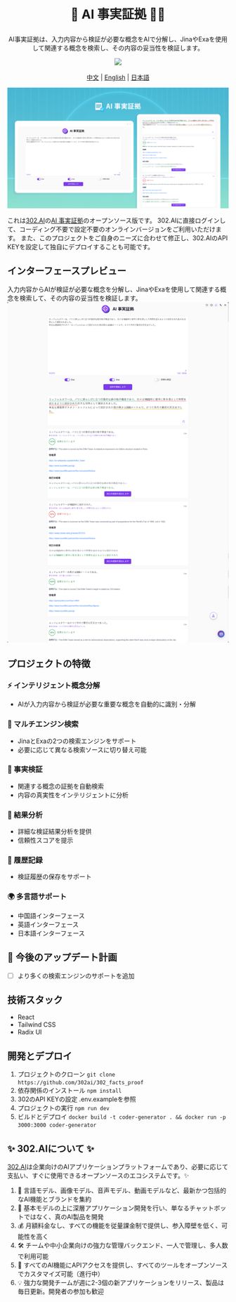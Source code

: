 # <p align="center">🧪 AI 事実証拠 🚀✨</p>

<p align="center">AI事実証拠は、入力内容から検証が必要な概念をAIで分解し、JinaやExaを使用して関連する概念を検索し、その内容の妥当性を検証します。</p>

<p align="center"><a href="https://302.ai/ja/tools/verify/" target="blank"><img src="https://file.302.ai/gpt/imgs/github/20250102/72a57c4263944b73bf521830878ae39a.png" /></a></p >

<p align="center"><a href="README_zh.md">中文</a> | <a href="README.md">English</a> | <a href="README_ja.md">日本語</a></p>

![](docs/302_AI_facts_proof_jp.png)

これは[302.AI](https://302.ai/ja/)の[AI 事実証拠](https://302.ai/ja/tools/verify/)のオープンソース版です。
302.AIに直接ログインして、コーディング不要で設定不要のオンラインバージョンをご利用いただけます。
また、このプロジェクトをご自身のニーズに合わせて修正し、302.AIのAPI KEYを設定して独自にデプロイすることも可能です。

## インターフェースプレビュー
入力内容からAIが検証が必要な概念を分解し、JinaやExaを使用して関連する概念を検索して、その内容の妥当性を検証します。
![](docs/302_AI_facts_proof_jp_screenshot_01.png)      

## プロジェクトの特徴
### ⚡ インテリジェント概念分解
- AIが入力内容から検証が必要な重要な概念を自動的に識別・分解
### 🔄 マルチエンジン検索
- JinaとExaの2つの検索エンジンをサポート
- 必要に応じて異なる検索ソースに切り替え可能
### 🧪 事実検証
- 関連する概念の証拠を自動検索
- 内容の真実性をインテリジェントに分析
### 🤖 結果分析
- 詳細な検証結果分析を提供
- 信頼性スコアを提示
### 📑 履歴記録
- 検証履歴の保存をサポート
### 🌍 多言語サポート
- 中国語インターフェース
- 英語インターフェース
- 日本語インターフェース

## 🚩 今後のアップデート計画
- [ ] より多くの検索エンジンのサポートを追加

## 技術スタック
- React
- Tailwind CSS
- Radix UI

## 開発とデプロイ
1. プロジェクトのクローン `git clone https://github.com/302ai/302_facts_proof`
2. 依存関係のインストール `npm install`
3. 302のAPI KEYの設定 .env.exampleを参照
4. プロジェクトの実行 `npm run dev`
5. ビルドとデプロイ `docker build -t coder-generator . && docker run -p 3000:3000 coder-generator`

## ✨ 302.AIについて ✨
[302.AI](https://302.ai/ja/)は企業向けのAIアプリケーションプラットフォームであり、必要に応じて支払い、すぐに使用できるオープンソースのエコシステムです。✨
1. 🧠 言語モデル、画像モデル、音声モデル、動画モデルなど、最新かつ包括的なAI機能とブランドを集約
2. 🚀 基本モデルの上に深層アプリケーション開発を行い、単なるチャットボットではなく、真のAI製品を開発
3. 💰 月額料金なし、すべての機能を従量課金制で提供し、参入障壁を低く、可能性を高く
4. 🛠 チームや中小企業向けの強力な管理バックエンド、一人で管理し、多人数で利用可能
5. 🔗 すべてのAI機能にAPIアクセスを提供し、すべてのツールをオープンソースでカスタマイズ可能（進行中）
6. 💡 強力な開発チームが週に2-3個の新アプリケーションをリリース、製品は毎日更新。開発者の参加も歓迎
